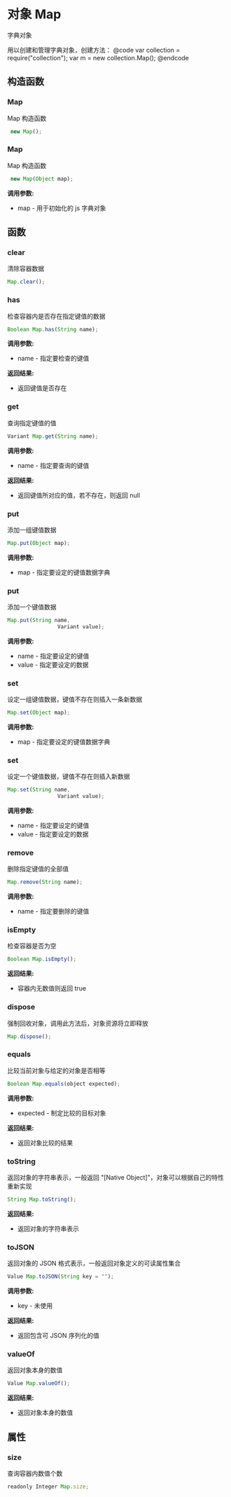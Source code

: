 # 对象 Map
字典对象

用以创建和管理字典对象，创建方法：
@code
var collection = require(&#34;collection&#34;);
var m = new collection.Map();
@endcode
## 构造函数
        
### Map
Map 构造函数
```JavaScript
 new Map();
```

### Map
Map 构造函数
```JavaScript
 new Map(Object map);
```

**调用参数:**
* map - 用于初始化的 js 字典对象

## 函数
        
### clear
清除容器数据
```JavaScript
Map.clear();
```

### has
检查容器内是否存在指定键值的数据
```JavaScript
Boolean Map.has(String name);
```

**调用参数:**
* name - 指定要检查的键值

**返回结果:**
* 返回键值是否存在

### get
查询指定键值的值
```JavaScript
Variant Map.get(String name);
```

**调用参数:**
* name - 指定要查询的键值

**返回结果:**
* 返回键值所对应的值，若不存在，则返回 null

### put
添加一组键值数据
```JavaScript
Map.put(Object map);
```

**调用参数:**
* map - 指定要设定的键值数据字典

### put
添加一个键值数据
```JavaScript
Map.put(String name,
                Variant value);
```

**调用参数:**
* name - 指定要设定的键值
* value - 指定要设定的数据

### set
设定一组键值数据，键值不存在则插入一条新数据
```JavaScript
Map.set(Object map);
```

**调用参数:**
* map - 指定要设定的键值数据字典

### set
设定一个键值数据，键值不存在则插入新数据
```JavaScript
Map.set(String name,
                Variant value);
```

**调用参数:**
* name - 指定要设定的键值
* value - 指定要设定的数据

### remove
删除指定键值的全部值
```JavaScript
Map.remove(String name);
```

**调用参数:**
* name - 指定要删除的键值

### isEmpty
检查容器是否为空
```JavaScript
Boolean Map.isEmpty();
```

**返回结果:**
* 容器内无数值则返回 true

### dispose
强制回收对象，调用此方法后，对象资源将立即释放
```JavaScript
Map.dispose();
```

### equals
比较当前对象与给定的对象是否相等
```JavaScript
Boolean Map.equals(object expected);
```

**调用参数:**
* expected - 制定比较的目标对象

**返回结果:**
* 返回对象比较的结果

### toString
返回对象的字符串表示，一般返回 &#34;[Native Object]&#34;，对象可以根据自己的特性重新实现
```JavaScript
String Map.toString();
```

**返回结果:**
* 返回对象的字符串表示

### toJSON
返回对象的 JSON 格式表示，一般返回对象定义的可读属性集合
```JavaScript
Value Map.toJSON(String key = "");
```

**调用参数:**
* key - 未使用

**返回结果:**
* 返回包含可 JSON 序列化的值

### valueOf
返回对象本身的数值
```JavaScript
Value Map.valueOf();
```

**返回结果:**
* 返回对象本身的数值

## 属性
        
### size
查询容器内数值个数
```JavaScript
readonly Integer Map.size;
```

